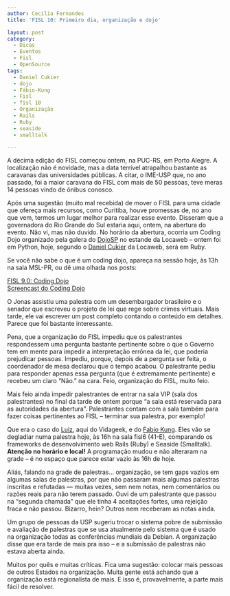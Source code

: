 ```yaml
---
author: Cecilia Fernandes
title: 'FISL 10: Primeiro dia, organização e dojo'

layout: post
category:
  - Dicas
  - Eventos
  - Fisl
  - OpenSource
tags:
  - Daniel Cukier
  - dojo
  - Fábio-Kung
  - Fisl
  - fisl 10
  - Organização
  - Rails
  - Ruby
  - seaside
  - smalltalk

---
```

A décima edição do FISL começou ontem, na PUC-RS, em Porto Alegre. A localização não é novidade, mas a data terrível atrapalhou bastante as caravanas das universidades públicas. A citar, o IME-USP que, no ano passado, foi a maior caravana do FISL com mais de 50 pessoas, teve meras 14 pessoas vindo de ônibus conosco.

Após uma sugestão (muito mal recebida) de mover o FISL para uma cidade que ofereça mais recursos, como Curitiba, houve promessas de, no ano que vem, termos um lugar melhor para realizar esse evento. Disseram que a governadora do Rio Grande do Sul estaria aqui, ontem, na abertura do evento. Não vi, mas não duvido. No horário da abertura, ocorria um Coding Dojo organizado pela galera do [DojoSP][1] no estande da Locaweb – ontem foi em Python, hoje, segundo o [Daniel Cukier][2] da Locaweb, será em Ruby.

Se você não sabe o que é um coding dojo, apareça na sessão hoje, às 13h na sala MSL-PR, ou dê uma olhada nos posts:

[FISL 9.0: Coding Dojo][3]  
[Screencast do Coding Dojo][4]

O Jonas assistiu uma palestra com um desembargador brasileiro e o senador que escreveu o projeto de lei que rege sobre crimes virtuais. Mais tarde, ele vai escrever um post completo contando o conteúdo em detalhes. Parece que foi bastante interessante.

Pena, que a organização do FISL impediu que os palestrantes respondessem uma pergunta bastante pertinente sobre o que o Governo tem em mente para impedir a interpretação errônea da lei, que poderia prejudicar pessoas. Impediu, porque, depois de a pergunta ser feita, o coordenador de mesa declarou que o tempo acabou. O palestrante pediu para responder apenas essa pergunta (que é extremamente pertinente) e recebeu um claro “Não.” na cara. Feio, organização do FISL, muito feio.

Mais feio ainda impedir palestrantes de entrar na sala VIP (sala dos palestrantes) no final da tarde de ontem porque “a sala está reservada para as autoridades da abertura”. Palestrantes contam com a sala também para fazer coisas pertinentes ao FISL – terminar sua palestra, por exemplo!

Que era o caso do [Luiz][5], aqui do Vidageek, e do [Fabio Kung][6]. Eles vão se degladiar numa palestra hoje, às 16h na sala fisl6 (41-E), comparando os frameworks de desenvolvimento web Rails (Ruby) e Seaside (Smalltalk). **Atenção no horário e local!** A programação mudou e não alteraram na grade – é no espaço que parece estar vazio às 16h de hoje.

Aliás, falando na grade de palestras… organização, se tem gaps vazios em algumas salas de palestras, por que não passaram mais algumas palestras inscritas e refutadas — muitas vezes, sem nem notas, nem comentários ou razões reais para não terem passado. Ouvi de um palestrante que passou na “segunda chamada” que ele tinha 4 aceitações fortes, uma rejeição fraca e não passou. Bizarro, hein? Outros nem receberam as notas ainda.

Um grupo de pessoas da USP sugeriu trocar o sistema pobre de submissão e avaliação de palestras que se usa atualmente pelo sistema que é usado na organização todas as conferências mundiais da Debian. A organização disse que era tarde de mais pra isso – e a submissão de palestras não estava aberta ainda.

Muitos por quês e muitas críticas. Fica uma sugestão: colocar mais pessoas de outros Estados na organização. Muita gente está achando que a organização está regionalista de mais. E isso é, provavelmente, a parte mais fácil de resolver. 














 [1]: http://groups.google.com/group/dojo_sp/
 [2]: http://agileandart.blogspot.com/
 [3]: http://vidageek.net/2008/04/19/fisl-90-coding-dojo/
 [4]: http://vidageek.net/2009/02/06/screencast-do-coding-dojo
 [5]: http://vidageek.net/autores/
 [6]: http://fabiokung.com/





